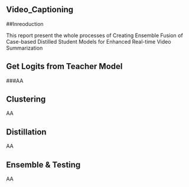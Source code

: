 ## Video_Captioning


##Inreoduction

This report present the whole processes of Creating Ensemble Fusion of Case-based Distilled Student Models for Enhanced Real-time Video Summarization

## Get Logits from Teacher Model

###AA


## Clustering
AA

## Distillation

AA

## Ensemble & Testing

AA
